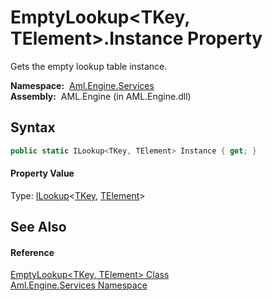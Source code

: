 EmptyLookup&lt;TKey, TElement>.Instance Property
================================================
Gets the empty lookup table instance.

  **Namespace:**  [Aml.Engine.Services][1]  
  **Assembly:**  AML.Engine (in AML.Engine.dll)

Syntax
------

```csharp
public static ILookup<TKey, TElement> Instance { get; }
```

#### Property Value
Type: [ILookup][2]&lt;[TKey][3], [TElement][3]>

See Also
--------

#### Reference
[EmptyLookup&lt;TKey, TElement> Class][3]  
[Aml.Engine.Services Namespace][1]  

[1]: ../README.md
[2]: https://docs.microsoft.com/dotnet/api/system.linq.ilookup-2
[3]: README.md
[4]: https://www.automationml.org
[5]: ../../icons/logoShade.png